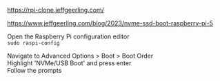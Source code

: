 https://rpi-clone.jeffgeerling.com/  

https://www.jeffgeerling.com/blog/2023/nvme-ssd-boot-raspberry-pi-5  

Open the Raspberry Pi configuration editor  
```sudo raspi-config```

Navigate to Advanced Options > Boot > Boot Order  
Highlight 'NVMe/USB Boot' and press enter  
Follow the prompts  

